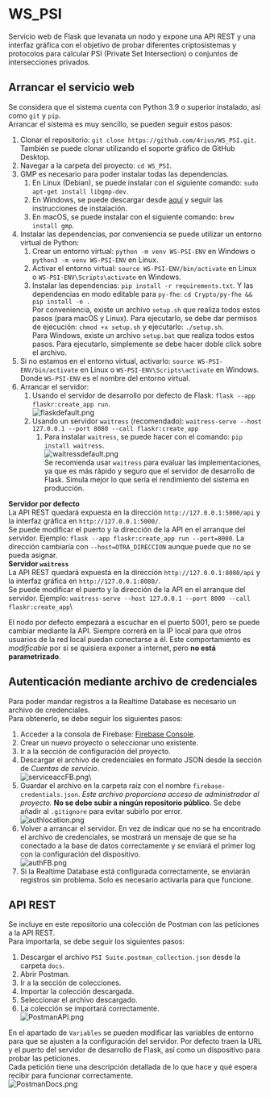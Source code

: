 # WS_PSI
Servicio web de Flask que levanata un nodo y expone una API REST y una interfaz gráfica con el objetivo de probar diferentes criptosistemas y protocolos para calcular PSI (Private Set Intersection) o conjuntos de intersecciones privados.

## Arrancar el servicio web

Se considera que el sistema cuenta con Python 3.9 o superior instalado, así como `git` y `pip`.\
Arrancar el sistema es muy sencillo, se pueden seguir estos pasos:

1. Clonar el repositorio: `git clone https://github.com/4rius/WS_PSI.git`. También se puede clonar utilizando el soporte gráfico de GitHub Desktop.
2. Navegar a la carpeta del proyecto: `cd WS_PSI`.
3. GMP es necesario para poder instalar todas las dependencias.
   1. En Linux (Debian), se puede instalar con el siguiente comando: `sudo apt-get install libgmp-dev`.
   2. En Windows, se puede descargar desde [aquí](https://gmplib.org/download/gmp/gmp-6.2.1.zip) y seguir las instrucciones de instalación.
   3. En macOS, se puede instalar con el siguiente comando: `brew install gmp`.
4. Instalar las dependencias, por conveniencia se puede utilizar un entorno virtual de Python:
    1. Crear un entorno virtual: `python -m venv WS-PSI-ENV` en Windows o `python3 -m venv WS-PSI-ENV` en Linux.
    2. Activar el entorno virtual: `source WS-PSI-ENV/bin/activate` en Linux o `WS-PSI-ENV\Scripts\activate` en Windows.
    3. Instalar las dependencias: `pip install -r requirements.txt`. Y las dependencias en modo editable para `py-fhe`: `cd Crypto/py-fhe && pip install -e .`\
Por conveniencia, existe un archivo `setup.sh` que realiza todos estos pasos (para macOS y Linux). Para ejecutarlo, se debe dar permisos de ejecución: `chmod +x setup.sh` y ejecutarlo: `./setup.sh`.\
Para Windows, existe un archivo `setup.bat` que realiza todos estos pasos. Para ejecutarlo, simplemente se debe hacer doble click sobre el archivo.
5. Si no estamos en el entorno virtual, activarlo: `source WS-PSI-ENV/bin/activate` en Linux o `WS-PSI-ENV\Scripts\activate` en Windows. Donde `WS-PSI-ENV` es el nombre del entorno virtual.
6. Arrancar el servidor:
   1. Usando el servidor de desarrollo por defecto de Flask: `flask --app flaskr:create_app run`.\
![flaskdefault.png](docs/flaskdefault.png)
   2. Usando un servidor `waitress` (recomendado): `waitress-serve --host 127.0.0.1 --port 8080 --call flaskr:create_app`
      1. Para instalar `waitress`, se puede hacer con el comando: `pip install waitress`.\
![waitressdefault.png](docs/waitressdefault.png) \
Se recomienda usar `waitress` para evaluar las implementaciones, ya que es más rápido y seguro que el servidor de desarrollo de Flask. Simula mejor lo que sería el rendimiento del sistema en producción.

**Servidor por defecto**\
La API REST quedará expuesta en la dirección `http://127.0.0.1:5000/api` y la interfaz gráfica en `http://127.0.0.1:5000/`. \
Se puede modificar el puerto y la dirección de la API en el arranque del servidor. Ejemplo: `flask --app flaskr:create_app run --port=8000`. La dirección cambiaría con `--host=OTRA_DIRECCION` aunque puede que no se pueda asignar.\
**Servidor `waitress`**\
La API REST quedará expuesta en la dirección `http://127.0.0.1:8080/api` y la interfaz gráfica en `http://127.0.0.1:8080/`. \
Se puede modificar el puerto y la dirección de la API en el arranque del servidor. Ejemplo: `waitress-serve --host 127.0.0.1 --port 8000 --call flaskr:create_app`\

El nodo por defecto empezará a escuchar en el puerto 5001, pero se puede cambiar mediante la API. Siempre correrá en la IP local para que otros usuarios de la red local puedan conectarse a él. Este comportamiento es *modificable* por si se quisiera exponer a internet, pero **no está parametrizado**.

## Autenticación mediante archivo de credenciales

Para poder mandar registros a la Realtime Database es necesario un archivo de credenciales.\
Para obtenerlo, se debe seguir los siguientes pasos:
1. Acceder a la consola de Firebase: [Firebase Console](https://console.firebase.google.com/).
2. Crear un nuevo proyecto o seleccionar uno existente.
3. Ir a la sección de configuración del proyecto.
4. Descargar el archivo de credenciales en formato JSON desde la sección de *Cuentas de servicio*.\
![serviceaccFB.png](docs/serviceaccFB.png)\
5. Guardar el archivo en la carpeta raíz con el nombre `firebase-credentials.json`. *Este archivo proporciona acceso de administrador al proyecto.* **No se debe subir a ningún repositorio público**. Se debe añadir al `.gitignore` para evitar subirlo por error. \
![authlocation.png](docs/authlocation.png)
6. Volver a arrancar el servidor. En vez de indicar que no se ha encontrado el archivo de credenciales, se mostrará un mensaje de que se ha conectado a la base de datos correctamente y se enviará el primer log con la configuración del dispositivo.\
![authFB.png](docs/authFB.png)
7. Si la Realtime Database está configurada correctamente, se enviarán registros sin problema. Solo es necesario activarla para que funcione.

## API REST

Se incluye en este repositorio una colección de Postman con las peticiones a la API REST.\
Para importarla, se debe seguir los siguientes pasos:
1. Descargar el archivo `PSI Suite.postman_collection.json` desde la carpeta `docs`.
2. Abrir Postman.
3. Ir a la sección de colecciones.
4. Importar la colección descargada.
5. Seleccionar el archivo descargado.
6. La colección se importará correctamente.\
![PostmanAPI.png](docs/PostmanAPI.png)

En el apartado de `Variables` se pueden modificar las variables de entorno para que se ajusten a la configuración del servidor. Por defecto traen la URL y el puerto del servidor de desarrollo de Flask, así como un dispositivo para probar las peticiones. \
Cada petición tiene una descripción detallada de lo que hace y qué espera recibir para funcionar correctamente. \
![PostmanDocs.png](docs/PostmanDocs.png)